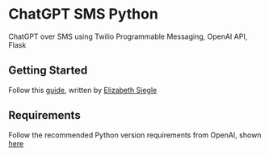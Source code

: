 # ChatGPT SMS Python
ChatGPT over SMS using Twilio Programmable Messaging, OpenAI API, Flask

## Getting Started
Follow this [guide](https://dev.to/twilio/build-a-chatgpt-like-sms-chatbot-with-openai-and-python-16jn), written by [Elizabeth Siegle](https://dev.to/lizziepika)

## Requirements
Follow the recommended Python version requirements from OpenAI, shown [here](https://github.com/openai/openai-python#requirements)
